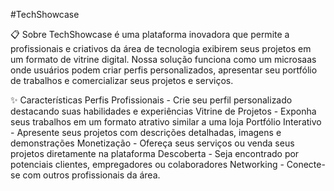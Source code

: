 
#TechShowcase

📋 Sobre
TechShowcase é uma plataforma inovadora que permite a profissionais e criativos da área de tecnologia exibirem seus projetos em um formato de vitrine digital. Nossa solução funciona como um microsaas onde usuários podem criar perfis personalizados, apresentar seu portfólio de trabalhos e comercializar seus projetos e serviços.

✨ Características
Perfis Profissionais - Crie seu perfil personalizado destacando suas habilidades e experiências
Vitrine de Projetos - Exponha seus trabalhos em um formato atrativo similar a uma loja
Portfólio Interativo - Apresente seus projetos com descrições detalhadas, imagens e demonstrações
Monetização - Ofereça seus serviços ou venda seus projetos diretamente na plataforma
Descoberta - Seja encontrado por potenciais clientes, empregadores ou colaboradores
Networking - Conecte-se com outros profissionais da área.
